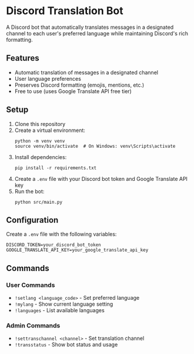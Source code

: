# Discord Translation Bot

A Discord bot that automatically translates messages in a designated channel to each user's preferred language while maintaining Discord's rich formatting.

## Features

- Automatic translation of messages in a designated channel
- User language preferences
- Preserves Discord formatting (emojis, mentions, etc.)
- Free to use (uses Google Translate API free tier)

## Setup

1. Clone this repository
2. Create a virtual environment:
   ```
   python -m venv venv
   source venv/bin/activate  # On Windows: venv\Scripts\activate
   ```
3. Install dependencies:
   ```
   pip install -r requirements.txt
   ```
4. Create a `.env` file with your Discord bot token and Google Translate API key
5. Run the bot:
   ```
   python src/main.py
   ```

## Configuration

Create a `.env` file with the following variables:
```
DISCORD_TOKEN=your_discord_bot_token
GOOGLE_TRANSLATE_API_KEY=your_google_translate_api_key
```

## Commands

### User Commands
- `!setlang <language_code>` - Set preferred language
- `!mylang` - Show current language setting
- `!languages` - List available languages

### Admin Commands
- `!settranschannel <channel>` - Set translation channel
- `!transstatus` - Show bot status and usage
